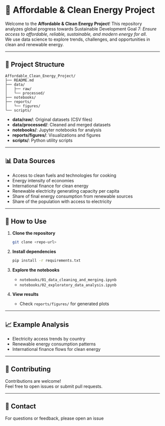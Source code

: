 # 🌱 Affordable & Clean Energy Project

Welcome to the **Affordable & Clean Energy Project**! This repository analyzes global progress towards Sustainable Development Goal 7: _Ensure access to affordable, reliable, sustainable, and modern energy for all_.  
We use data science to explore trends, challenges, and opportunities in clean and renewable energy.

---

## 📁 Project Structure

```
Affordable_Clean_Energy_Project/
├── README.md
├── data/
│   ├── raw/
│   └── processed/
├── notebooks/
├── reports/
│   └── figures/
└── scripts/
```

- **data/raw/**: Original datasets (CSV files)
- **data/processed/**: Cleaned and merged datasets
- **notebooks/**: Jupyter notebooks for analysis
- **reports/figures/**: Visualizations and figures
- **scripts/**: Python utility scripts

---

## 📊 Data Sources

- Access to clean fuels and technologies for cooking
- Energy intensity of economies
- International finance for clean energy
- Renewable electricity generating capacity per capita
- Share of final energy consumption from renewable sources
- Share of the population with access to electricity

---

## 🚀 How to Use

1. **Clone the repository**  
   ```bash
   git clone <repo-url>
   ```

2. **Install dependencies**  
   ```bash
   pip install -r requirements.txt
   ```

3. **Explore the notebooks**  
   - `notebooks/01_data_cleaning_and_merging.ipynb`  
   - `notebooks/02_exploratory_data_analysis.ipynb`

4. **View results**  
   - Check `reports/figures/` for generated plots

---

## 📈 Example Analysis

- Electricity access trends by country
- Renewable energy consumption patterns
- International finance flows for clean energy

---

## 🤝 Contributing

Contributions are welcome!  
Feel free to open issues or submit pull requests.

---

## 📧 Contact

For questions or feedback, please open an issue